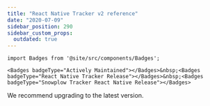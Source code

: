 ```yaml
---
title: "React Native Tracker v2 reference"
date: "2020-07-09"
sidebar_position: 290
sidebar_custom_props:
  outdated: true
---
```


```mdx-code-block
import Badges from '@site/src/components/Badges';

<Badges badgeType="Actively Maintained"></Badges>&nbsp;<Badges badgeType="React Native Tracker Release"></Badges>&nbsp;<Badges badgeType="Snowplow Tracker React Native Release"></Badges>
```

We recommend upgrading to the latest version.
